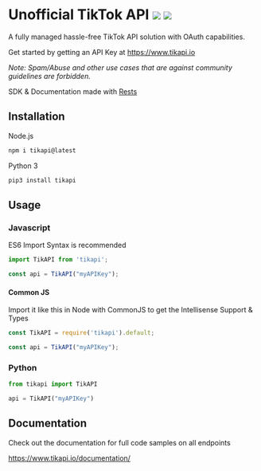 # Unofficial TikTok API <img src='https://img.shields.io/npm/v/tikapi'> <img src='https://img.shields.io/pypi/v/tikapi'>

A fully managed hassle-free TikTok API solution with OAuth capabilities. 

Get started by getting an API Key at https://www.tikapi.io

*Note: Spam/Abuse and other use cases that are against community guidelines are forbidden.*

SDK & Documentation made with [Rests](https://github.com/el1s7/rests)

## Installation

Node.js

```bash
npm i tikapi@latest
```

Python 3

```bash
pip3 install tikapi
```

## Usage

### Javascript
ES6 Import Syntax is recommended
```javascript
import TikAPI from 'tikapi';

const api = TikAPI("myAPIKey");
```

#### Common JS
Import it like this in Node with CommonJS to get the Intellisense Support & Types
```javascript
const TikAPI = require('tikapi').default;

const api = TikAPI("myAPIKey");
```

### Python
```python
from tikapi import TikAPI

api = TikAPI("myAPIKey")
```

## Documentation

Check out the documentation for full code samples on all endpoints

https://www.tikapi.io/documentation/
